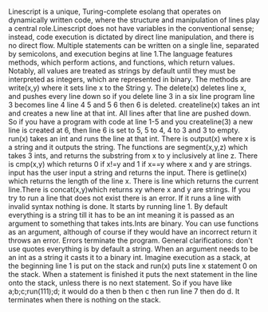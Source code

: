 
Linescript is a unique, Turing-complete esolang that operates on dynamically written code, where the structure and manipulation of lines play a central role.Linescript does not have variables in the conventional sense; instead, code execution is dictated by direct line manipulation, and there is no direct flow. Multiple statements can be written on a single line, separated by semicolons, and execution begins at line 1.The language features methods, which perform actions, and functions, which return values. Notably, all values are treated as strings by default until they must be interpreted as integers, which are represented in binary. 
The methods are write(x,y) where it sets line x to the String y. The delete(x) deletes line x, and pushes every line down so if you delete line 3 in a six line program line 3 becomes line 4 line 4 5 and 5 6 then 6 is deleted. createline(x) takes an int and creates a new line at that int. All lines after that line are pushed down. So if you have a program with code at line 1-5 and you createline(3) a new line is created at 6, then line 6 is set to 5, 5 to 4, 4 to 3 and 3 to empty. run(x) takes an int and runs the line at that int. There is output(x) where x is a string and it outputs the string.
The functions are segment(x,y,z) which takes 3 ints, and returns the substring from x to y inclusively at line z. There is cmp(x,y) which returns 0 if x!=y and 1 if x==y where x and y are strings. input  has the user input a string and returns the input. There is getline(x) which returns the length of the line x. There is line which returns the current line.There is concat(x,y)which returns xy where x and y are strings.
 If you try to run a line that does not exist there is an error. If it runs a line with invalid syntax nothing is done. It starts by running line 1. By default everything is a string till it has to be an int meaning it is passed as an argument to something that takes ints.Ints are binary. You can use functions as an argument, although of course if they would have an incorrect return it throws an error. Errors terminate the program.
General clarifications: don't use quotes everything is by default a string. When an argument needs to be an int as a string it casts it to a binary int. Imagine execution as a stack, at the beginning line 1 is put on the stack and run(x) puts line x statement 0 on the stack. When a statement is finished it puts the next statement in the line onto the stack, unless there is no next statement. So if you have like a;b;c;run(111);d; it would do a then b then c then run line 7 then do d. It terminates when there is nothing on the stack.
